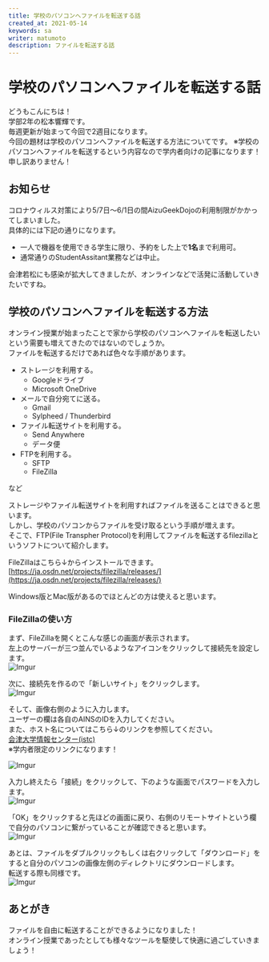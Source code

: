 ```yaml
---
title: 学校のパソコンへファイルを転送する話
created_at: 2021-05-14
keywords: sa
writer: matumoto
description: ファイルを転送する話
---
```


# 学校のパソコンへファイルを転送する話
どうもこんにちは！  
学部2年の松本響輝です。  
毎週更新が始まって今回で2週目になります。  
今回の題材は学校のパソコンへファイルを転送する方法についてです。
※学校のパソコンへファイルを転送するという内容なので学内者向けの記事になります！申し訳ありません！    

## お知らせ

コロナウィルス対策により5/7日～6/1日の間AizuGeekDojoの利用制限がかかってしまいました。  
具体的には下記の通りになります。
- 一人で機器を使用できる学生に限り、予約をした上で**1名**まで利用可。
- 通常通りのStudentAssitant業務などは中止。

会津若松にも感染が拡大してきましたが、オンラインなどで活発に活動していきたいですね。    

## 学校のパソコンへファイルを転送する方法
オンライン授業が始まったことで家から学校のパソコンへファイルを転送したいという需要も増えてきたのではないのでしょうか。  
ファイルを転送するだけであれば色々な手順があります。

- ストレージを利用する。
  - Googleドライブ
  - Microsoft OneDrive
- メールで自分宛てに送る。
  - Gmail
  - Sylpheed / Thunderbird
- ファイル転送サイトを利用する。
  - Send Anywhere
  - データ便
- FTPを利用する。
  - SFTP
  - FileZilla

など    


ストレージやファイル転送サイトを利用すればファイルを送ることはできると思います。  
しかし、学校のパソコンからファイルを受け取るという手順が増えます。  
そこで、FTP(File Transpher Protocol)を利用してファイルを転送するfilezillaというソフトについて紹介します。    

FileZillaはこちら↓からインストールできます。  
[https://ja.osdn.net/projects/filezilla/releases/](https://ja.osdn.net/projects/filezilla/releases/)

Windows版とMac版があるのでほとんどの方は使えると思います。    


### FileZillaの使い方

まず、FileZillaを開くとこんな感じの画面が表示されます。  
左上のサーバーが三つ並んでいるようなアイコンをクリックして接続先を設定します。  
![Imgur](https://imgur.com/1sm1mR6.jpg)    



次に、接続先を作るので「新しいサイト」をクリックします。  
![Imgur](https://imgur.com/J3LTq2J.jpg)    



そして、画像右側のように入力します。  
ユーザーの欄は各自のAINSのIDを入力してください。  
また、ホスト名についてはこちら↓のリンクを参照してください。  
[会津大学情報センター(istc)](https://web-int.u-aizu.ac.jp/labs/istc/ipc/topic/sshgate/sshgate.html)  
※学内者限定のリンクになります！

![Imgur](https://imgur.com/N74qYA8.jpg)    



入力し終えたら「接続」をクリックして、下のような画面でパスワードを入力します。  
![Imgur](https://imgur.com/loGkXP8.jpg)    



「OK」をクリックすると先ほどの画面に戻り、右側のリモートサイトという欄で自分のパソコンに繋がっていることが確認できると思います。  
![Imgur](https://imgur.com/QE6e7Ff.jpg)    



あとは、ファイルをダブルクリックもしくは右クリックして「ダウンロード」をすると自分のパソコンの画像左側のディレクトリにダウンロードします。  
転送する際も同様です。  
![Imgur](https://imgur.com/ioHxIfJ.jpg)    



## あとがき
ファイルを自由に転送することができるようになりました！  
オンライン授業であったとしても様々なツールを駆使して快適に過ごしていきましょう！